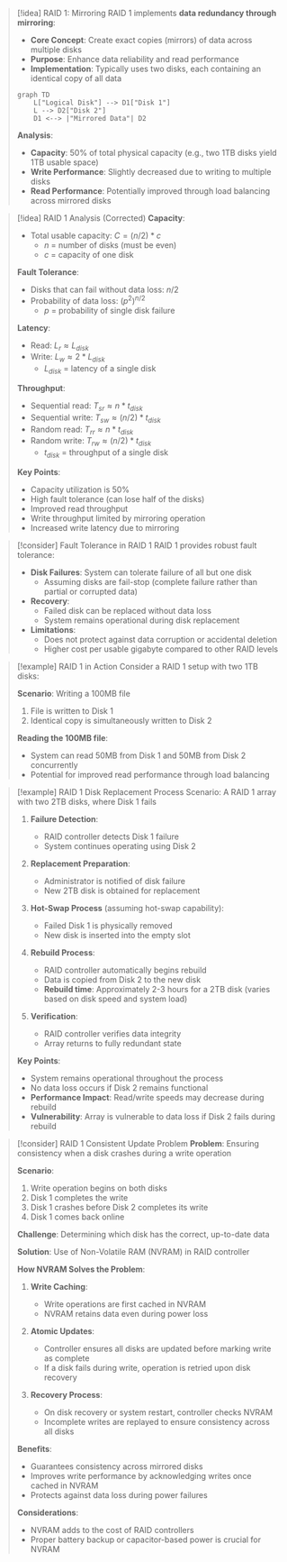 > [!idea] RAID 1: Mirroring
> RAID 1 implements **data redundancy through mirroring**:
> - **Core Concept**: Create exact copies (mirrors) of data across multiple disks
> - **Purpose**: Enhance data reliability and read performance
> - **Implementation**: Typically uses two disks, each containing an identical copy of all data
> 
> ```mermaid
> graph TD
>     L["Logical Disk"] --> D1["Disk 1"]
>     L --> D2["Disk 2"]
>     D1 <--> |"Mirrored Data"| D2
> ```
> 
> **Analysis**:
> - **Capacity**: 50% of total physical capacity (e.g., two 1TB disks yield 1TB usable space)
> - **Write Performance**: Slightly decreased due to writing to multiple disks
> - **Read Performance**: Potentially improved through load balancing across mirrored disks

> [!idea] RAID 1 Analysis (Corrected)
> **Capacity**: 
> - Total usable capacity: $C = (n/2) * c$
>   - $n$ = number of disks (must be even)
>   - $c$ = capacity of one disk
> 
> **Fault Tolerance**:
> - Disks that can fail without data loss: $n/2$
> - Probability of data loss: $(p^2)^{n/2}$
>   - $p$ = probability of single disk failure
> 
> **Latency**:
> - Read: $L_r \approx L_{disk}$
> - Write: $L_w \approx 2 * L_{disk}$
>   - $L_{disk}$ = latency of a single disk
> 
> **Throughput**:
> - Sequential read: $T_{sr} \approx n * t_{disk}$
> - Sequential write: $T_{sw} \approx (n/2) * t_{disk}$
> - Random read: $T_{rr} \approx n * t_{disk}$
> - Random write: $T_{rw} \approx (n/2) * t_{disk}$
>   - $t_{disk}$ = throughput of a single disk
> 
> **Key Points**:
> - Capacity utilization is 50%
> - High fault tolerance (can lose half of the disks)
> - Improved read throughput
> - Write throughput limited by mirroring operation
> - Increased write latency due to mirroring


> [!consider] Fault Tolerance in RAID 1
> RAID 1 provides robust fault tolerance:
> - **Disk Failures**: System can tolerate failure of all but one disk
>   - Assuming disks are fail-stop (complete failure rather than partial or corrupted data)
> - **Recovery**: 
>   - Failed disk can be replaced without data loss
>   - System remains operational during disk replacement
> - **Limitations**: 
>   - Does not protect against data corruption or accidental deletion
>   - Higher cost per usable gigabyte compared to other RAID levels

> [!example] RAID 1 in Action
> Consider a RAID 1 setup with two 1TB disks:
> 
> **Scenario**: Writing a 100MB file
> 1. File is written to Disk 1
> 2. Identical copy is simultaneously written to Disk 2
> 
> **Reading the 100MB file**:
> - System can read 50MB from Disk 1 and 50MB from Disk 2 concurrently
> - Potential for improved read performance through load balancing
> 

> [!example] RAID 1 Disk Replacement Process
> Scenario: A RAID 1 array with two 2TB disks, where Disk 1 fails
> 
> 1. **Failure Detection**:
>    - RAID controller detects Disk 1 failure
>    - System continues operating using Disk 2
> 
> 2. **Replacement Preparation**:
>    - Administrator is notified of disk failure
>    - New 2TB disk is obtained for replacement
> 
> 3. **Hot-Swap Process** (assuming hot-swap capability):
>    - Failed Disk 1 is physically removed
>    - New disk is inserted into the empty slot
> 
> 4. **Rebuild Process**:
>    - RAID controller automatically begins rebuild
>    - Data is copied from Disk 2 to the new disk
>    - **Rebuild time**: Approximately 2-3 hours for a 2TB disk
>      (varies based on disk speed and system load)
> 
> 5. **Verification**:
>    - RAID controller verifies data integrity
>    - Array returns to fully redundant state
> 
> **Key Points**:
> - System remains operational throughout the process
> - No data loss occurs if Disk 2 remains functional
> - **Performance Impact**: Read/write speeds may decrease during rebuild
> - **Vulnerability**: Array is vulnerable to data loss if Disk 2 fails during rebuild
> 

> [!consider] RAID 1 Consistent Update Problem
> **Problem**: Ensuring consistency when a disk crashes during a write operation
> 
> **Scenario**:
> 1. Write operation begins on both disks
> 2. Disk 1 completes the write
> 3. Disk 1 crashes before Disk 2 completes its write
> 4. Disk 1 comes back online
> 
> **Challenge**: Determining which disk has the correct, up-to-date data
> 
> **Solution**: Use of Non-Volatile RAM (NVRAM) in RAID controller
> 
> **How NVRAM Solves the Problem**:
> 1. **Write Caching**: 
>    - Write operations are first cached in NVRAM
>    - NVRAM retains data even during power loss
> 
> 2. **Atomic Updates**:
>    - Controller ensures all disks are updated before marking write as complete
>    - If a disk fails during write, operation is retried upon disk recovery
> 
> 3. **Recovery Process**:
>    - On disk recovery or system restart, controller checks NVRAM
>    - Incomplete writes are replayed to ensure consistency across all disks
> 
> **Benefits**:
> - Guarantees consistency across mirrored disks
> - Improves write performance by acknowledging writes once cached in NVRAM
> - Protects against data loss during power failures
> 
> **Considerations**:
> - NVRAM adds to the cost of RAID controllers
> - Proper battery backup or capacitor-based power is crucial for NVRAM

